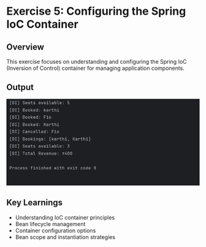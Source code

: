 # Exercise 5: Configuring the Spring IoC Container

## Overview
This exercise focuses on understanding and configuring the Spring IoC (Inversion of Control) container for managing application components.

## Output
![Spring IoC Container Output](output--2.jpg)

## Key Learnings
- Understanding IoC container principles
- Bean lifecycle management
- Container configuration options
- Bean scope and instantiation strategies
